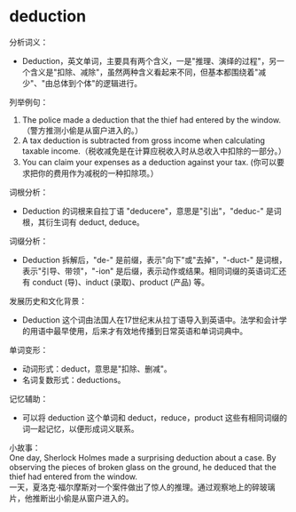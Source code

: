 # deduction

分析词义：

  

*   Deduction，英文单词，主要具有两个含义，一是"推理、演绎的过程"，另一个含义是"扣除、减除"，虽然两种含义看起来不同，但基本都围绕着"减少"、"由总体到个体"的逻辑进行。

  

列举例句：

  

1.  The police made a deduction that the thief had entered by the window. （警方推测小偷是从窗户进入的。）
2.  A tax deduction is subtracted from gross income when calculating taxable income.（税收减免是在计算应税收入时从总收入中扣除的一部分。）
3.  You can claim your expenses as a deduction against your tax. (你可以要求把你的费用作为减税的一种扣除项。）

  

词根分析：

  

*   Deduction 的词根来自拉丁语 "deducere"，意思是"引出"，"deduc-" 是词根，其衍生词有 deduct, deduce。

  

词缀分析：

  

*   Deduction 拆解后，"de-" 是前缀，表示"向下"或"去掉"，"-duct-" 是词根，表示"引导、带领"，"-ion" 是后缀，表示动作或结果。相同词缀的英语词汇还有 conduct (导)、induct (录取)、product (产品) 等。

  

发展历史和文化背景：

  

*   Deduction 这个词由法国人在17世纪末从拉丁语导入到英语中。法学和会计学的用语中最早使用，后来才有效地传播到日常英语和单词词典中。

  

单词变形：

  

*   动词形式：deduct，意思是"扣除、删减"。
*   名词复数形式：deductions。

  

记忆辅助：

  

*   可以将 deduction 这个单词和 deduct，reduce，product 这些有相同词缀的词一起记忆，以便形成词义联系。

  

小故事：  
One day, Sherlock Holmes made a surprising deduction about a case. By observing the pieces of broken glass on the ground, he deduced that the thief had entered from the window.  
一天，夏洛克·福尔摩斯对一个案件做出了惊人的推理。通过观察地上的碎玻璃片，他推断出小偷是从窗户进入的。
